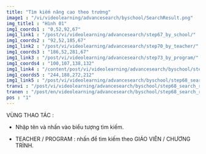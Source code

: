 ```yaml
---
title: "Tìm kiếm nâng cao theo trường"
image1 : "/vi/videolearning/advancesearch/byschool/SearchResult.png"
img_title1 : "Hình 01"
img1_coords1 : "0,52,92,67"
img1_link1 : "/post/vi/videolearning/advancesearch/step67_by_school/"
img1_coords2 : "92,52,185,67"
img1_link2 : "/post/vi/videolearning/advancesearch/step70_by_teacher/"
img1_coords3 : "186,52,281,67"
img1_link3 : "/post/vi/videolearning/advancesearch/step73_by_program/"
img1_coords4 : "100,107,138,132"
img1_link4 : "/content/post/vi/videolearning/advancesearch/byschool/step69_all_shool/"
img1_coords5 : "244,188,272,212"
img1_link5 : "/post/vi/videolearning/advancesearch/byschool/step68_search_result_123/"
tranvi : "/post/vi/videolearning/advancesearch/byschool/step68_search_result_123/"
tranen : "/post/en/videolearning/advancesearch/byschool/step68_search_result_123/"
pos : "1"
---
```

VÙNG THAO TÁC :

- Nhập tên và nhấn vào biểu tượng tìm kiếm.

- TEACHER / PROGRAM : nhấn để tìm kiếm theo GIÁO VIÊN / CHƯƠNG TRÌNH.